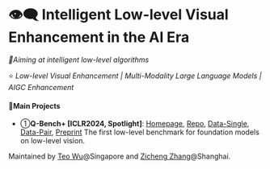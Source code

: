 # 👁️‍🗨️ Intelligent Low-level Visual Enhancement in the AI Era

_🔖Aiming at intelligent low-level algorithms_

⭐ _Low-level Visual Enhancement | Multi-Modality Large Language Models | AIGC Enhancement_

#### 📖Main Projects

- ①**Q-Bench+ [ICLR2024, Spotlight]**: [Homepage](https://q-future.github.io/Q-Bench/), [Repo](https://github.com/Q-Future/Q-Bench), [Data-Single](https://github.com/Q-Future/Q-Bench/releases/tag/v1.0.1.1014datarelease), [Data-Pair](https://huggingface.co/zhangzicheng/q-bench2), [Preprint](https://arxiv.org/abs/2309.14181) The first low-level benchmark for foundation models on low-level vision.




Maintained by [Teo Wu](https://github.com/teowu)@Singapore and [Zicheng Zhang](https://github.com/zzc-1998)@Shanghai.
